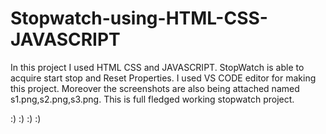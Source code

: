 # Stopwatch-using-HTML-CSS-JAVASCRIPT

In this project I used HTML CSS and JAVASCRIPT.
StopWatch is able to acquire start stop and Reset Properties.
I used VS CODE editor for making this project.
Moreover the screenshots are also being attached named s1.png,s2.png,s3.png.
This is full fledged working stopwatch project.

 :)   :)   :)   :)
